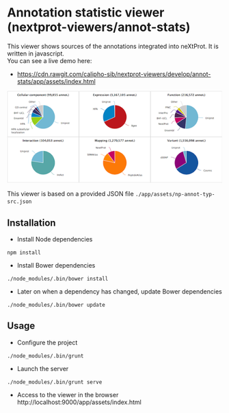 # Annotation statistic viewer (nextprot-viewers/annot-stats)

This viewer shows sources of the annotations integrated into neXtProt. It is written in javascript.  
You can see a live demo here:
* https://cdn.rawgit.com/calipho-sib/nextprot-viewers/develop/annot-stats/app/assets/index.html

![Annotation statistic viewer](./app/img/annot-stats-screenshot.png)

This viewer is based on a provided JSON file `./app/assets/np-annot-typ-src.json`

## Installation
* Install Node dependencies
```
npm install
```
* Install Bower dependencies
```
./node_modules/.bin/bower install
```
* Later on when a dependency has changed, update Bower dependencies
```
./node_modules/.bin/bower update
```

## Usage
* Configure the project
```
./node_modules/.bin/grunt
```
* Launch the server
```
./node_modules/.bin/grunt serve
```
* Access to the viewer in the browser
http://localhost:9000/app/assets/index.html
